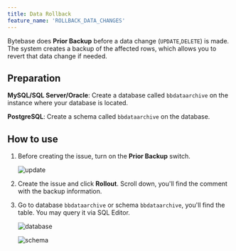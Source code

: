 ```yaml
---
title: Data Rollback
feature_name: 'ROLLBACK_DATA_CHANGES'
---
```


Bytebase does **Prior Backup** before a data change (`UPDATE`,`DELETE`) is made. The system creates a backup of the affected rows, which allows you to revert that data change if needed.

## Preparation

**MySQL/SQL Server/Oracle**: Create a database called `bbdataarchive` on the instance where your database is located.

**PostgreSQL**: Create a schema called `bbdataarchive` on the database.

## How to use

1. Before creating the issue, turn on the **Prior Backup** switch.

   ![update](/content/docs/change-database/rollback-data-changes/bb-update.webp)

1. Create the issue and click **Rollout**. Scroll down, you'll find the comment with the backup information.

1. Go to database `bbdataarchive` or schema `bbdataarchive`, you'll find the table. You may query it via SQL Editor.

   ![database](/content/docs/change-database/rollback-data-changes/bb-bbdataarchive.webp)

   ![schema](/content/docs/change-database/rollback-data-changes/bb-schema-bbdataarchive.webp)
